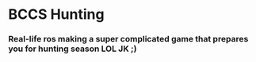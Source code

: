 # BCCS Hunting

### Real-life ros making a super complicated game that prepares you for hunting season LOL JK ;)
